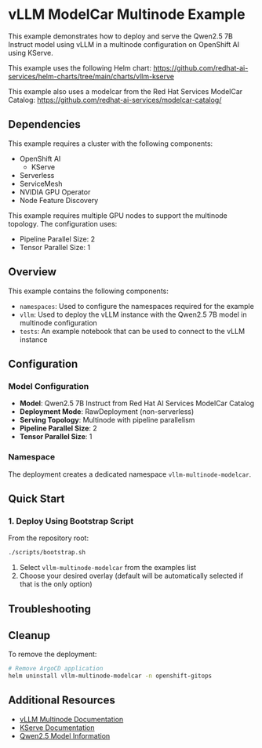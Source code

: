 # vLLM ModelCar Multinode Example

This example demonstrates how to deploy and serve the Qwen2.5 7B Instruct model using vLLM in a multinode configuration on OpenShift AI using KServe.

This example uses the following Helm chart:
https://github.com/redhat-ai-services/helm-charts/tree/main/charts/vllm-kserve

This example also uses a modelcar from the Red Hat Services ModelCar Catalog:
https://github.com/redhat-ai-services/modelcar-catalog/

## Dependencies

This example requires a cluster with the following components:
* OpenShift AI
  * KServe
* Serverless
* ServiceMesh
* NVIDIA GPU Operator
* Node Feature Discovery

This example requires multiple GPU nodes to support the multinode topology. The configuration uses:
* Pipeline Parallel Size: 2
* Tensor Parallel Size: 1

## Overview

This example contains the following components:

* `namespaces`: Used to configure the namespaces required for the example
* `vllm`: Used to deploy the vLLM instance with the Qwen2.5 7B model in multinode configuration
* `tests`: An example notebook that can be used to connect to the vLLM instance

## Configuration

### Model Configuration
- **Model**: Qwen2.5 7B Instruct from Red Hat AI Services ModelCar Catalog
- **Deployment Mode**: RawDeployment (non-serverless)
- **Serving Topology**: Multinode with pipeline parallelism
- **Pipeline Parallel Size**: 2
- **Tensor Parallel Size**: 1

### Namespace
The deployment creates a dedicated namespace `vllm-multinode-modelcar`.

## Quick Start

### 1. Deploy Using Bootstrap Script

From the repository root:
```bash
./scripts/bootstrap.sh
```
1. Select `vllm-multinode-modelcar` from the examples list
2. Choose your desired overlay (default will be automatically selected if that is the only option)

## Troubleshooting


## Cleanup

To remove the deployment:

```bash
# Remove ArgoCD application
helm uninstall vllm-multinode-modelcar -n openshift-gitops
```

## Additional Resources

- [vLLM Multinode Documentation](https://docs.vllm.ai/en/latest/serving/distributed_serving.html)
- [KServe Documentation](https://kserve.github.io/website/)
- [Qwen2.5 Model Information](https://huggingface.co/Qwen/Qwen2.5-7B)
